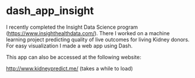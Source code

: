 # dash_app_insight

I recently completed the Insight Data Science program (https://www.insighthealthdata.com/). There I worked on a machine learning project predicting quality of live outcomes for living Kidney donors. For easy visualization I  made a web app using Dash. 

This app can also be accessed at the following website:

http://www.kidneypredict.me/ (takes a while to load)

